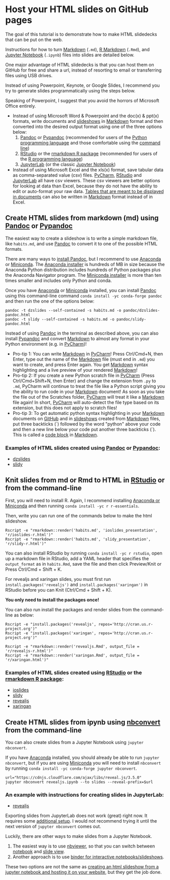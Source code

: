 # Host your HTML slides on GitHub pages

The goal of this tutorial is to demonstrate how to make HTML slidedecks that can be put on the web.

Instructions for how to turn [Markdown](https://www.markdownguide.org/) (`.md`), [R Markdown](https://rmarkdown.rstudio.com/lesson-1.html) (`.Rmd`), and [Jupyter Notebook](https://jupyterlab.readthedocs.io/en/stable/user/notebook.html) (`.ipynb`) files into slides are detailed below.

One major advantage of HTML slidedecks is that you can host them on GitHub for free and share a url, instead of resorting to email or transferring files using USB drives.

Instead of using Powerpoint, Keynote, or Google Slides, I recommend you try to generate slides programmatically using the steps below.

Speaking of Powerpoint, I suggest that you avoid the horrors of Microsoft Office entirely.
- Instead of using Microsoft Word & Powerpoint and the doc(x) & ppt(x) formats, write documents and [slideshows](https://marskar.github.io/slides/) in [Markdown](https://www.markdownguide.org/) format and then converted into the desired output format using one of the three options below:
    1. [Pandoc](https://pandoc.org/) or [Pypandoc](https://github.com/bebraw/pypandoc) (recommended for users of the [Python programming language](https://www.python.org/) and those comfortable using the [command line](https://en.wikipedia.org/wiki/Command-line_interface))
    2. [RStudio](https://www.rstudio.com/products/rstudio/download/) or the [rmarkdown R package](https://github.com/rstudio/rmarkdown) (recommended for users of the [R programming language](https://www.r-project.org/))
    3. [JupyterLab](https://jupyterlab.readthedocs.io/en/stable/) (or the classic [Jupyter Notebook](https://jupyterlab.readthedocs.io/en/stable/getting_started/starting.html))
- Instead of using Microsoft Excel and the xls(x) format, save tabular data as comma-separated value (csv) files. [PyCharm](https://www.jetbrains.com/pycharm/features/), [RStudio](https://www.rstudio.com/products/rstudio/download/) and [JupyterLab](https://jupyterlab.readthedocs.io/en/stable/) all have csv viewers. These csv viewers are better options for looking at data than Excel, because they do not have the ability to edit or auto-format your raw data. [Tables that are meant to be displayed in documents](https://www.markdownguide.org/extended-syntax/#tables) can also be written in [Markdown](https://www.markdownguide.org/) format instead of in Excel.

## Create HTML slides from markdown (md) using [Pandoc](http://pandoc.org/MANUAL.html#producing-slide-shows-with-pandoc) or [Pypandoc](https://github.com/bebraw/pypandoc)

The easiest way to create a slideshow is to write a simple markdown file, like `habits.md`, and use [Pandoc](http://pandoc.org/MANUAL.html#producing-slide-shows-with-pandoc) to convert it to one of the possible HTML formats.

There are many ways to [install Pandoc](https://pandoc.org/installing.html), but I recommend to use [Anaconda](https://conda.io/docs/glossary.html#anaconda-glossary) or [Miniconda](https://conda.io/docs/glossary.html#miniconda-glossary). The [Anaconda installer](https://docs.anaconda.com/anaconda/install/) is hundreds of MB in size because the Anaconda Python distribution includes hundreds of Python packages plus the Anaconda Navigator program. The [Miniconda installer](https://conda.io/miniconda.html) is more than ten times smaller and includes only Python and conda.

Once you have [Anaconda](https://conda.io/docs/glossary.html#anaconda-glossary) or [Miniconda](https://conda.io/docs/glossary.html#miniconda-glossary) installed, you can install [Pandoc](http://pandoc.org/MANUAL.html#producing-slide-shows-with-pandoc) using this command-line command `conda install -yc conda-forge pandoc` and then run the one of the options below:

```
pandoc -t dzslides --self-contained -s habits.md -o pandoc/dzslides-pandoc.html
pandoc -t slidy --self-contained -s habits.md -o pandoc/slidy-pandoc.html
```

Instead of using [Pandoc](http://pandoc.org/MANUAL.html#producing-slide-shows-with-pandoc) in the terminal as described above, you can also install [Pypandoc](https://github.com/bebraw/pypandoc) and convert [Markdown](https://www.markdownguide.org/) to almost any format in your Python environment (e.g. in [PyCharm](https://www.jetbrains.com/pycharm/features/))!

- Pro-tip 1: You can write [Markdown](https://www.markdownguide.org/) in [PyCharm](https://www.jetbrains.com/pycharm/features/)! Press Ctrl/Cmd+N, then Enter, type out the name of the [Markdown](https://www.markdownguide.org/) file (must end in `.md`) you want to create, and press Enter again. You get [Markdown](https://www.markdownguide.org/) syntax highlighting and a live preview of your rendered [Markdown](https://www.markdownguide.org/)!
- Pro-tip 2: If you create a new Python scratch file in [PyCharm](https://www.jetbrains.com/pycharm/features/) (Press Ctrl/Cmd+Shift+N, then Enter) and change the extension from `.py` to `.md`, PyCharm will continue to treat the file like a Python script giving you the ability to run code in your [Markdown](https://www.markdownguide.org/) document! As soon as you take the file out of the Scratches folder, [PyCharm](https://www.jetbrains.com/pycharm/features/) will treat it like a [Markdown](https://www.markdownguide.org/) file again! In short, [PyCharm](https://www.jetbrains.com/pycharm/features/) will auto-detect the file type based on its extension, but this does not apply to scratch files!
- Pro-tip 3: To get automatic python syntax highlighting in your [Markdown](https://www.markdownguide.org/) documents on [GitHub](https://github.com/) and in [slideshows](https://marskar.github.io/slides/) created from [Markdown](https://www.markdownguide.org/) files, put three backticks (\`) followed by the word "python" above your code and then a new line below your code put another three backticks (\`). This is called a [code block](https://pandoc.org/MANUAL.html#fenced-code-blocks) in [Markdown](https://www.markdownguide.org/).

### Examples of HTML slides created using [Pandoc](http://pandoc.org/MANUAL.html#producing-slide-shows-with-pandoc) or [Pypandoc](https://github.com/bebraw/pypandoc):

- [dzslides](/slides/pandoc/dzslides-pandoc.html)
- [slidy](/slides/pandoc/slidy-pandoc.html)

## Knit slides from md or Rmd to HTML in [RStudio](https://rmarkdown.rstudio.com/lesson-11.html) or from the command-line

First, you will need to install R. Again, I recommend installing [Anaconda or Miniconda](https://docs.anaconda.com/anaconda/install/) and then running `conda install -yc r r-essentials`.

Then, write you can run one of the commands below to make the html slideshow.
```
Rscript -e "rmarkdown::render('habits.md', 'ioslides_presentation', 'r/ioslides-r.html')"
Rscript -e "rmarkdown::render('habits.md', 'slidy_presentation', 'r/slidy-r.html')"
```

You can also install RStudio by running `conda install -yc r rstudio`, open up a markdown file in RStudio, add a YAML header that specifies the `output_format` as in `habits.Rmd`, save the file and then click Preview/Knit or Press Ctrl/Cmd + Shift + K.

For revealjs and xaringan slides, you must first run `install.packages('revealjs')` and `install.packages('xaringan')` in RStudio before you can Knit (Ctrl/Cmd + Shift + K).

**You only need to install the packages once!**

You can also run install the packages and render slides from the command-line as below:

```
Rscript -e "install.packages('revealjs', repos='http://cran.us.r-project.org')"
Rscript -e "install.packages('xaringan', repos='http://cran.us.r-project.org')"
```

```
Rscript -e "rmarkdown::render('revealjs.Rmd', output_file = 'r/revealjs-r.html')"
Rscript -e "rmarkdown::render('xaringan.Rmd', output_file = 'r/xaringan.html')"
```

### Examples of HTML slides created using [RStudio](https://www.rstudio.com/products/rstudio/download/) or the [rmarkdown R package](https://github.com/rstudio/rmarkdown):
- [ioslides](/slides/r/ioslides-r.html)
- [slidy](/slides/r/slidy-r.html)
- [revealjs](/slides/r/revealjs-r.html)
- [xaringan](/slides/r/xaringan.html)

## Create HTML slides from ipynb using [nbconvert](https://nbconvert.readthedocs.io/en/latest/) from the command-line

You can also create slides from a Jupyter Notebook using `jupyter nbconvert`.

If you have [Anaconda](https://conda.io/docs/glossary.html#anaconda-glossary) installed, you should already be able to run `jupyter nbconvert`, but if you are using [Miniconda](https://conda.io/docs/glossary.html#miniconda-glossary) you will need to install `nbconvert` by running `conda install -yc conda-forge jupyter nbconvert`.

```
url="https://cdnjs.cloudflare.com/ajax/libs/reveal.js/3.5.0"
jupyter nbconvert revealjs.ipynb --to slides --reveal-prefix=$url
```

### An example with instructions for creating slides in JupyterLab:
 - [revealjs](/slides/revealjs.slides.html)

Exporting slides from JupyterLab does not work (great) right now.
It requires some [additional setup](https://github.com/jupyterlab/jupyterlab/issues/4067).
I would not recommend trying it until the next version of `jupyter nbconvert` comes out.

Luckily, there are other ways to make slides from a Jupyter Notebook.

1. The easiest way is to use [nbviewer](https://nbviewer.jupyter.org/), so that you can switch between [notebook](http://nbviewer.jupyter.org/github/marskar/biof309_spring2018/blob/master/slides.ipynb) and [slide view](http://nbviewer.jupyter.org/format/slides/github/marskar/biof309_spring2018/blob/master/slides.ipynb).
2. Another approach is to use [binder for interactive notebooks/slideshows](https://mybinder.org/v2/gh/mgeier/jupyter-presentation/master?filepath=jupyter-presentation.ipynb).

These two options are not the same as [creating an html slideshow from a jupyter notebook and hosting it on your website](https://marskar.github.io/jupyter-notebook-slides), but they get the job done.
